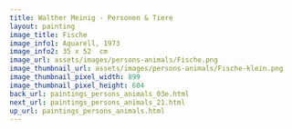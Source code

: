```yaml
---
title: Walther Meinig - Personen & Tiere
layout: painting
image_title: Fische
image_info1: Aquarell, 1973
image_info2: 35 x 52  cm
image_url: assets/images/persons-animals/Fische.png
image_thumbnail_url: assets/images/persons-animals/Fische-klein.png
image_thumbnail_pixel_width: 899
image_thumbnail_pixel_height: 604
back_url: paintings_persons_animals_03e.html
next_url: paintings_persons_animals_21.html
up_url: paintings_persons_animals.html
---
```

